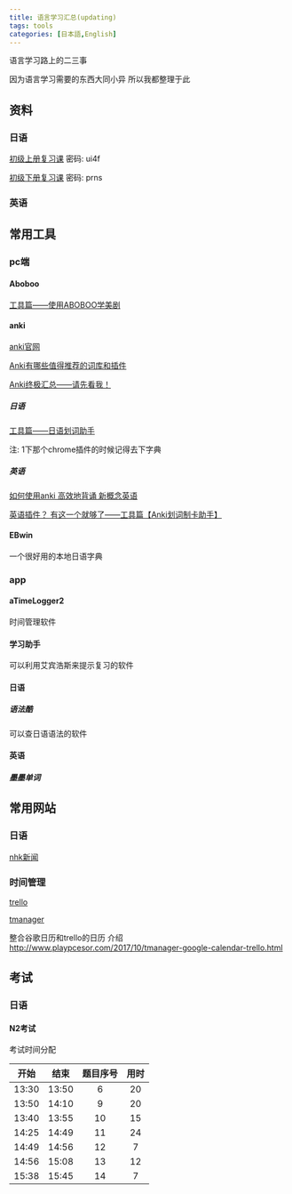```yaml
---
title: 语言学习汇总(updating)
tags: tools
categories: [日本語,English]
---
```

语言学习路上的二三事
<!--more-->

因为语言学习需要的东西大同小异 所以我都整理于此

## 资料

### 日语

[初级上册复习课](https://pan.baidu.com/s/1kVtGvB5)  密码: ui4f

[初级下册复习课](https://pan.baidu.com/s/1jH9Hegm)  密码: prns

### 英语

## 常用工具

### pc端

#### Aboboo

[工具篇——使用ABOBOO学美剧](https://zhuanlan.zhihu.com/p/21930503?refer=-anki)

#### anki

[anki官网](https://apps.ankiweb.net)

[Anki有哪些值得推荐的词库和插件](https://www.zhihu.com/question/43951518)

[Anki终极汇总——请先看我！](https://zhuanlan.zhihu.com/p/21328602?refer=-anki)

##### 日语

[工具篇——日语划词助手](https://zhuanlan.zhihu.com/p/21702356?refer=-anki)

注: 1下那个chrome插件的时候记得去下字典

##### 英语

[如何使用anki 高效地背诵 新概念英语](https://www.zhihu.com/question/20977466/answer/234197535)

[英语插件？ 有这一个就够了——工具篇【Anki划词制卡助手】](https://zhuanlan.zhihu.com/p/22472893?refer=-anki)

#### EBwin

一个很好用的本地日语字典

### app

#### aTimeLogger2

时间管理软件

#### 学习助手

可以利用艾宾浩斯来提示复习的软件

#### 日语

#####  语法酷

可以查日语语法的软件

#### 英语

##### 墨墨单词

## 常用网站

### 日语

[nhk新闻](http://www3.nhk.or.jp/)

### 时间管理

[trello](https://trello.com)

[tmanager](https://www.tmanager.co)

整合谷歌日历和trello的日历 介绍  http://www.playpcesor.com/2017/10/tmanager-google-calendar-trello.html

## 考试

### 日语

#### N2考试

考试时间分配

|  开始   |  结束   | 题目序号 |  用时  |
| :---: | :---: | :--: | :--: |
| 13:30 | 13:50 |  6   |  20  |
| 13:50 | 14:10 |  9   |  20  |
| 13:40 | 13:55 |  10  |  15  |
| 14:25 | 14:49 |  11  |  24  |
| 14:49 | 14:56 |  12  |  7   |
| 14:56 | 15:08 |  13  |  12  |
| 15:38 | 15:45 |  14  |  7   |
